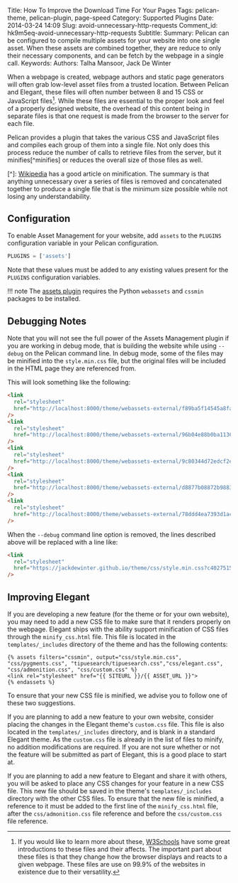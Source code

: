 Title: How To Improve the Download Time For Your Pages
Tags: pelican-theme, pelican-plugin, page-speed
Category: Supported Plugins
Date: 2014-03-24 14:09
Slug: avoid-unnecessary-http-requests
Comment_id: hk9m5eq-avoid-unnecessary-http-requests
Subtitle:
Summary: Pelican can be configured to compile multiple assets for your website into one single asset. When these assets are combined together, they are reduce to only their necessary components, and can be fetch by the webpage in a single call.
Keywords:
Authors: Talha Mansoor, Jack De Winter

When a webpage is created, webpage authors and static page generators will often grab
low-level asset files from a trusted location. Between Pelican and Elegant, these files will
often number between 8 and 15 CSS or JavaScript files[^css-javascript]. While these files are
essential to the proper look and feel of a properly designed website, the overhead of this
content being in separate files is that one request is made from the browser to the server
for each file.

[^css-javascript]: If you would like to learn more about these, [W3Schools](https://www.w3schools.com/) have some great introductions to these files and their affects. The important part about these files is that they change how the browser displays and reacts to a given webpage. These files are use on 99.9% of the websites in existence due to their versatility.

Pelican provides a plugin that takes the various CSS and JavaScript files and compiles each
group of them into a single file. Not only does this process reduce the number of calls to
retrieve files from the server, but it minifies[^minifies] or reduces the overall size of
those files as well.

[^]: [Wikipedia](<https://en.wikipedia.org/wiki/Minification_(programming)>) has a good article on minification. The summary is that anything unnecessary over a series of files is removed and concatenated together to produce a single file that is the minimum size possible while not losing any understandability.

## Configuration

To enable Asset Management for your website, add `assets` to the `PLUGINS` configuration
variable in your Pelican configuration.

```python
PLUGINS = ['assets']
```

Note that these values must be added to any existing values present for the `PLUGINS`
configuration variables.

!!! note
The [assets plugin](https://github.com/getpelican/pelican-plugins/blob/master/assets/Readme.rst) requires the Python `webassets` and `cssmin` packages to be installed.

## Debugging Notes

Note that you will not see the full power of the Assets Management plugin if you are working in
debug mode, that is building the website while using `--debug` on the Pelican command line.
In debug mode, some of the files may be minified into the `style.min.css` file, but the
original files will be included in the HTML page they are referenced from.

This will look something like the following:

```html
<link
  rel="stylesheet"
  href="http://localhost:8000/theme/webassets-external/f89ba5f14545a8fa0e81c1c6e2b5fc13_pygments.css"
/>
<link
  rel="stylesheet"
  href="http://localhost:8000/theme/webassets-external/96b04e88b0ba11363f4f2e2f59b5fb18_tipuesearch.css"
/>
<link
  rel="stylesheet"
  href="http://localhost:8000/theme/webassets-external/9c80344d72edcf2ebb95daecd6dfa24c_elegant.css"
/>
<link
  rel="stylesheet"
  href="http://localhost:8000/theme/webassets-external/d8877b08872b9883b67fbef219dfdebb_admonition.css"
/>
<link
  rel="stylesheet"
  href="http://localhost:8000/theme/webassets-external/78ddd4ea7393d1ac1fd9f91c21aa8b5f_custom.css"
/>
```

When the `--debug` command line option is removed, the lines described above will be
replaced with a line like:

```html
<link
  rel="stylesheet"
  href="https://jackdewinter.github.io/theme/css/style.min.css?c4027515"
/>
```

## Improving Elegant

If you are developing a new feature (for the theme or for your own website), you may need to
add a new CSS file to make sure that it renders properly on the webpage. Elegant ships with
the ability support minification of CSS files through the `minify_css.html` file. This file
is located in the `templates/_includes` directory of the theme and has the following
contents:

```text
{% assets filters="cssmin", output="css/style.min.css", "css/pygments.css", "tipuesearch/tipuesearch.css","css/elegant.css", "css/admonition.css", "css/custom.css" %}
<link rel="stylesheet" href="{{ SITEURL }}/{{ ASSET_URL }}">
{% endassets %}
```

To ensure that your new CSS file is minified, we advise you to follow one of these two
suggestions.

If you are planning to add a new feature to your own website, consider placing the changes in
the Elegant theme's `custom.css` file. This file is also located in the `templates/_includes`
directory, and is blank in a standard Elegant theme. As the `custom.css` file is already in
the list of files to minify, no addition modifications are required. If you are not sure
whether or not the feature will be submitted as part of Elegant, this is a good place to
start at.

If you are planning to add a new feature to Elegant and share it with others, you will be asked
to place any CSS changes for your feature in a new CSS file. This new file should be saved in
the theme's `templates/_includes` directory with the other CSS files. To ensure that the new
file is minified, a reference to it must be added to the first line of the `minify_css.html`
file, after the `css/admonition.css` file reference and before the `css/custom.css` file
reference.
